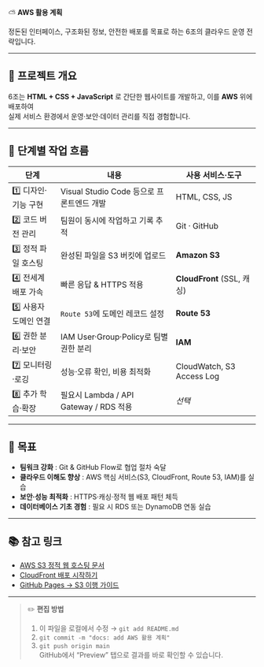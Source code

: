 ⛅ **AWS 활용 계획**

정돈된 인터페이스, 구조화된 정보, 안전한 배포를 목표로 하는 6조의 클라우드 운영 전략입니다.

---

## 🔧 프로젝트 개요

6조는 **HTML + CSS + JavaScript** 로 간단한 웹사이트를 개발하고, 이를 **AWS** 위에 배포하여  
실제 서비스 환경에서 운영·보안·데이터 관리를 직접 경험합니다.

---

## 🚀 단계별 작업 흐름

| 단계 | 내용 | 사용 서비스·도구 |
| --- | --- | --- |
| 1️⃣ 디자인·기능 구현 | Visual Studio Code 등으로 프론트엔드 개발 | HTML, CSS, JS |
| 2️⃣ 코드 버전 관리 | 팀원이 동시에 작업하고 기록 추적 | Git · GitHub |
| 3️⃣ 정적 파일 호스팅 | 완성된 파일을 S3 버킷에 업로드 | **Amazon S3** |
| 4️⃣ 전세계 배포 가속 | 빠른 응답 & HTTPS 적용 | **CloudFront** (SSL, 캐싱) |
| 5️⃣ 사용자 도메인 연결 | `Route 53`에 도메인 레코드 설정 | **Route 53** |
| 6️⃣ 권한 분리·보안 | IAM User·Group·Policy로 팀별 권한 분리 | **IAM** |
| 7️⃣ 모니터링·로깅 | 성능·오류 확인, 비용 최적화 | CloudWatch, S3 Access Log |
| 8️⃣ 추가 학습·확장 | 필요시 Lambda / API Gateway / RDS 적용 | *선택* |

---

## 🎯 목표

- **팀워크 강화** : Git & GitHub Flow로 협업 절차 숙달  
- **클라우드 이해도 향상** : AWS 핵심 서비스(S3, CloudFront, Route 53, IAM)를 실습  
- **보안·성능 최적화** : HTTPS·캐싱·정적 웹 배포 패턴 체득  
- **데이터베이스 기초 경험** : 필요 시 RDS 또는 DynamoDB 연동 실습

---

## 📚 참고 링크

- [AWS S3 정적 웹 호스팅 문서](https://docs.aws.amazon.com/ko_kr/AmazonS3/latest/dev/WebsiteHosting.html)
- [CloudFront 배포 시작하기](https://docs.aws.amazon.com/ko_kr/AmazonCloudFront/latest/DeveloperGuide/GettingStarted.html)
- [GitHub Pages → S3 이행 가이드](https://aws.amazon.com/ko/blogs/)

---

> ✏️ **편집 방법**  
> 1. 이 파일을 로컬에서 수정 → `git add README.md`  
> 2. `git commit -m "docs: add AWS 활용 계획"`  
> 3. `git push origin main`  
>    GitHub에서 “Preview” 탭으로 결과를 바로 확인할 수 있습니다.
